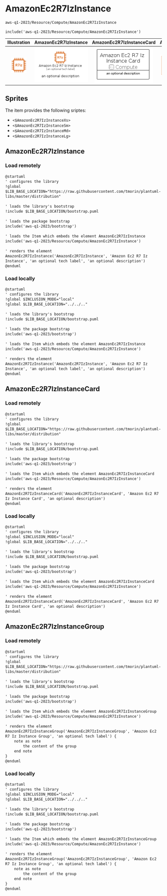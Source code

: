 # AmazonEc2R7IzInstance


```text
aws-q1-2023/Resource/Compute/AmazonEc2R7IzInstance
```

```text
include('aws-q1-2023/Resource/Compute/AmazonEc2R7IzInstance')
```



| Illustration | AmazonEc2R7IzInstance | AmazonEc2R7IzInstanceCard | AmazonEc2R7IzInstanceGroup |
| :---: | :---: | :---: | :---: |
| ![illustration for Illustration](../../../aws-q1-2023/Resource/Compute/AmazonEc2R7IzInstance.png) | ![illustration for AmazonEc2R7IzInstance](../../../aws-q1-2023/Resource/Compute/AmazonEc2R7IzInstance.Local.png) | ![illustration for AmazonEc2R7IzInstanceCard](../../../aws-q1-2023/Resource/Compute/AmazonEc2R7IzInstanceCard.Local.png) | ![illustration for AmazonEc2R7IzInstanceGroup](../../../aws-q1-2023/Resource/Compute/AmazonEc2R7IzInstanceGroup.Local.png) |



## Sprites
The item provides the following sriptes:

- `<$AmazonEc2R7IzInstanceXs>`
- `<$AmazonEc2R7IzInstanceSm>`
- `<$AmazonEc2R7IzInstanceMd>`
- `<$AmazonEc2R7IzInstanceLg>`





## AmazonEc2R7IzInstance

### Load remotely
```plantuml
@startuml
' configures the library
!global $LIB_BASE_LOCATION="https://raw.githubusercontent.com/tmorin/plantuml-libs/master/distribution"

' loads the library's bootstrap
!include $LIB_BASE_LOCATION/bootstrap.puml

' loads the package bootstrap
include('aws-q1-2023/bootstrap')

' loads the Item which embeds the element AmazonEc2R7IzInstance
include('aws-q1-2023/Resource/Compute/AmazonEc2R7IzInstance')

' renders the element
AmazonEc2R7IzInstance('AmazonEc2R7IzInstance', 'Amazon Ec2 R7 Iz Instance', 'an optional tech label', 'an optional description')
@enduml
```

### Load locally
```plantuml
@startuml
' configures the library
!global $INCLUSION_MODE="local"
!global $LIB_BASE_LOCATION="../../.."

' loads the library's bootstrap
!include $LIB_BASE_LOCATION/bootstrap.puml

' loads the package bootstrap
include('aws-q1-2023/bootstrap')

' loads the Item which embeds the element AmazonEc2R7IzInstance
include('aws-q1-2023/Resource/Compute/AmazonEc2R7IzInstance')

' renders the element
AmazonEc2R7IzInstance('AmazonEc2R7IzInstance', 'Amazon Ec2 R7 Iz Instance', 'an optional tech label', 'an optional description')
@enduml
```

## AmazonEc2R7IzInstanceCard

### Load remotely
```plantuml
@startuml
' configures the library
!global $LIB_BASE_LOCATION="https://raw.githubusercontent.com/tmorin/plantuml-libs/master/distribution"

' loads the library's bootstrap
!include $LIB_BASE_LOCATION/bootstrap.puml

' loads the package bootstrap
include('aws-q1-2023/bootstrap')

' loads the Item which embeds the element AmazonEc2R7IzInstanceCard
include('aws-q1-2023/Resource/Compute/AmazonEc2R7IzInstance')

' renders the element
AmazonEc2R7IzInstanceCard('AmazonEc2R7IzInstanceCard', 'Amazon Ec2 R7 Iz Instance Card', 'an optional description')
@enduml
```

### Load locally
```plantuml
@startuml
' configures the library
!global $INCLUSION_MODE="local"
!global $LIB_BASE_LOCATION="../../.."

' loads the library's bootstrap
!include $LIB_BASE_LOCATION/bootstrap.puml

' loads the package bootstrap
include('aws-q1-2023/bootstrap')

' loads the Item which embeds the element AmazonEc2R7IzInstanceCard
include('aws-q1-2023/Resource/Compute/AmazonEc2R7IzInstance')

' renders the element
AmazonEc2R7IzInstanceCard('AmazonEc2R7IzInstanceCard', 'Amazon Ec2 R7 Iz Instance Card', 'an optional description')
@enduml
```

## AmazonEc2R7IzInstanceGroup

### Load remotely
```plantuml
@startuml
' configures the library
!global $LIB_BASE_LOCATION="https://raw.githubusercontent.com/tmorin/plantuml-libs/master/distribution"

' loads the library's bootstrap
!include $LIB_BASE_LOCATION/bootstrap.puml

' loads the package bootstrap
include('aws-q1-2023/bootstrap')

' loads the Item which embeds the element AmazonEc2R7IzInstanceGroup
include('aws-q1-2023/Resource/Compute/AmazonEc2R7IzInstance')

' renders the element
AmazonEc2R7IzInstanceGroup('AmazonEc2R7IzInstanceGroup', 'Amazon Ec2 R7 Iz Instance Group', 'an optional tech label') {
    note as note
        the content of the group
    end note
}
@enduml
```

### Load locally
```plantuml
@startuml
' configures the library
!global $INCLUSION_MODE="local"
!global $LIB_BASE_LOCATION="../../.."

' loads the library's bootstrap
!include $LIB_BASE_LOCATION/bootstrap.puml

' loads the package bootstrap
include('aws-q1-2023/bootstrap')

' loads the Item which embeds the element AmazonEc2R7IzInstanceGroup
include('aws-q1-2023/Resource/Compute/AmazonEc2R7IzInstance')

' renders the element
AmazonEc2R7IzInstanceGroup('AmazonEc2R7IzInstanceGroup', 'Amazon Ec2 R7 Iz Instance Group', 'an optional tech label') {
    note as note
        the content of the group
    end note
}
@enduml
```


